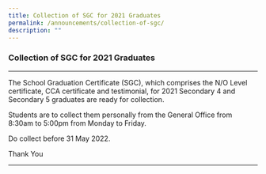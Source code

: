 ```yaml
---
title: Collection of SGC for 2021 Graduates
permalink: /announcements/collection-of-sgc/
description: ""
---
```

### **Collection of SGC for 2021 Graduates**
-----------------------------------------------------------------------------
The School Graduation Certificate (SGC), which comprises the N/O Level certificate, CCA certificate and testimonial, for 2021 Secondary 4 and Secondary 5 graduates are ready for collection.

Students are to collect them personally from the General Office from 8:30am to 5:00pm from Monday to Friday.

Do collect before 31 May 2022.

Thank You

-----------------------------------------------------------------------------